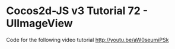 Cocos2d-JS v3 Tutorial 72 - UIImageView
=======================================

Code for the following video tutorial http://youtu.be/aW0seumiPSk
